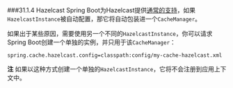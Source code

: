 ###31.1.4 Hazelcast
Spring Boot为Hazelcast提供[通常的支持](http://docs.spring.io/spring-boot/docs/1.4.1.RELEASE/reference/htmlsingle/#boot-features-hazelcast)，如果`HazelcastInstance`被自动配置，那它将自动包装进一个`CacheManager`。

如果出于某些原因，需要使用另一个不同的`HazelcastInstance`，你可以请求Spring Boot创建一个单独的实例，并只用于该`CacheManager`：
```properties
spring.cache.hazelcast.config=classpath:config/my-cache-hazelcast.xml
```
**注** 如果以这种方式创建一个单独的`HazelcastInstance`，它将不会注册到应用上下文中。
